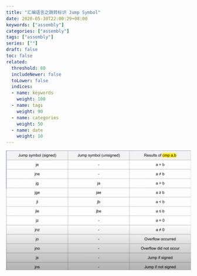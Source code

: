 ```yaml
---
title: "汇编语言之跳转标识 Jump Symbol"
date: 2020-05-30T22:00:29+08:00
keywords: ["assembly"]
categories: ["assembly"]
tags: ["assembly"]
series: [""]
draft: false
toc: false
related:
  threshold: 80
  includeNewer: false
  toLower: false
  indices:
  - name: keywords
    weight: 100
  - name: tags
    weight: 90
  - name: categories
    weight: 50
  - name: date
    weight: 10
---
```


![/image/jump_symbol.png](/image/jump_symbol.png)

